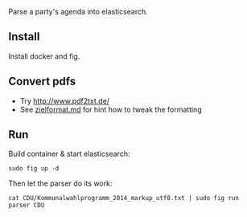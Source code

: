 Parse a party's agenda into elasticsearch.

## Install

Install docker and fig.

## Convert pdfs

- Try http://www.pdf2txt.de/
- See [zielformat.md](zielformat.md) for hint how to tweak the formatting

## Run

Build container & start elasticsearch:

    sudo fig up -d

Then let the parser do its work:

    cat CDU/Kommunalwahlprogramm_2014_markup_utf8.txt | sudo fig run parser CDU
